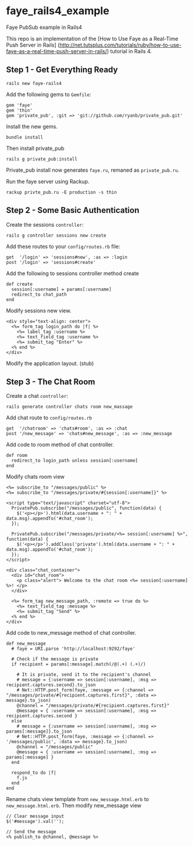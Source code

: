 faye_rails4_example
===================

Faye PubSub example in Rails4

This repo is an implementation of the 
[How to Use Faye as a Real-Time Push Server in Rails]
(http://net.tutsplus.com/tutorials/ruby/how-to-use-faye-as-a-real-time-push-server-in-rails/)
tutorial in Rails 4.

Step 1 - Get Everything Ready
-----------------------------

    rails new faye-rails4

Add the following gems to `Gemfile`:

    gem 'faye'
    gem 'thin'
    gem 'private_pub', :git => 'git://github.com/ryanb/private_pub.git'

Install the new gems.

    bundle install

Then install private_pub

    rails g private_pub:install

Private_pub install now generates `faye.ru`, remaned as `private_pub.ru`. 

Run the faye server using Rackup.

    rackup privte_pub.ru -E production -s thin

Step 2 - Some Basic Authentication
----------------------------------

Create the sessions `controller`:

    rails g controller sessions new create

Add these routes to your `config/routes.rb` file:

    get  '/login' => 'sessions#new', :as => :login
    post '/login' => 'sessions#create'

Add the following to sessions controller method create

    def create
      session[:username] = params[:username]
      redirect_to chat_path
    end

Modify sessions new view.

    <div style="text-align: center">
      <%= form_tag login_path do |f| %>
        <%= label_tag :username %>
        <%= text_field_tag :username %>
        <%= submit_tag "Enter" %>
      <% end %>
    </div>

Modify the application layout. (stub)

Step 3 - The Chat Room
----------------------

Create a chat `controller`:

    rails generate controller chats room new_massage

Add chat route to `config/routes.rb`

    get  '/chatroom' => 'chats#room', :as => :chat
    post '/new_message' => 'chats#new_message', :as => :new_message

Add code to room method of chat controller.

    def room
      redirect_to login_path unless session[:username]
    end

Modify chats room view

    <%= subscribe_to "/messages/public" %>
    <%= subscribe_to "/messages/private/#{session[:username]}" %>
      
    <script type="text/javascript" charset="utf-8">
      PrivatePub.subscribe("/messages/public", function(data) {
        $('<p></p>').html(data.username + ": " + data.msg).appendTo('#chat_room');
      });
      
      PrivatePub.subscribe("/messages/private/<%= session[:username] %>", function(data) {
        $('<p></p>').addClass('private').html(data.username + ": " + data.msg).appendTo('#chat_room');
      });
    </script>
      
    <div class="chat_container">
      <div id="chat_room">
        <p class="alert"> Welcome to the chat room <%= session[:username] %>! </p>
      </div>
      
      <%= form_tag new_message_path, :remote => true do %>
        <%= text_field_tag :message %>
        <%= submit_tag "Send" %>
      <% end %>
    </div>

Add code to new_message method of chat controller.

    def new_message
      # faye = URI.parse 'http://localhost:9292/faye'
      
      # Check if the message is private
      if recipient = params[:message].match(/@(.+) (.+)/)
        
        # It is private, send it to the recipient's channel
        # message = {:username => session[:username], :msg => recipient.captures.second}.to_json
        # Net::HTTP.post_form(faye, :message => {:channel => "/messages/private/#{recipient.captures.first}", :data => message}.to_json)
        @channel = "/messages/private/#{recipient.captures.first}"
        @message = { :username => session[:username], :msg => recipient.captures.second }
      else
        # message = {:username => session[:username], :msg => params[:message]}.to_json
        # Net::HTTP.post_form(faye, :message => {:channel => '/messages/public', :data => message}.to_json)
        @channel = "/messages/public"
        @message = { :username => session[:username], :msg => params[:message] }
      end
      
      respond_to do |f|
        f.js
      end
    end

Rename chats view template from `new_message.html.erb` to `new_message.html.erb`. Then modify new_message view

    // Clear message input
    $('#message').val('');
    
    // Send the message
    <% publish_to @channel, @message %>
    